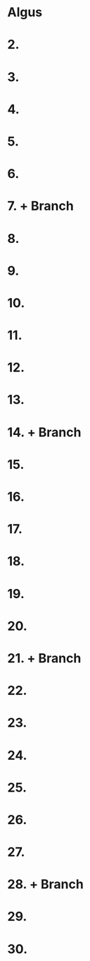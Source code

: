 # Algus
# 2.
# 3.
# 4.
# 5.
# 6.
# 7. + Branch
# 8.
# 9.
# 10.
# 11.
# 12.
# 13.
# 14. + Branch 
# 15.
# 16.
# 17.
# 18.
# 19.
# 20.
# 21. + Branch
# 22.
# 23.
# 24.
# 25.
# 26.
# 27.
# 28. + Branch
# 29.
# 30.
